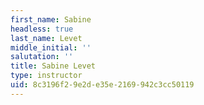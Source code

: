 ```yaml
---
first_name: Sabine
headless: true
last_name: Levet
middle_initial: ''
salutation: ''
title: Sabine Levet
type: instructor
uid: 8c3196f2-9e2d-e35e-2169-942c3cc50119
---
```

